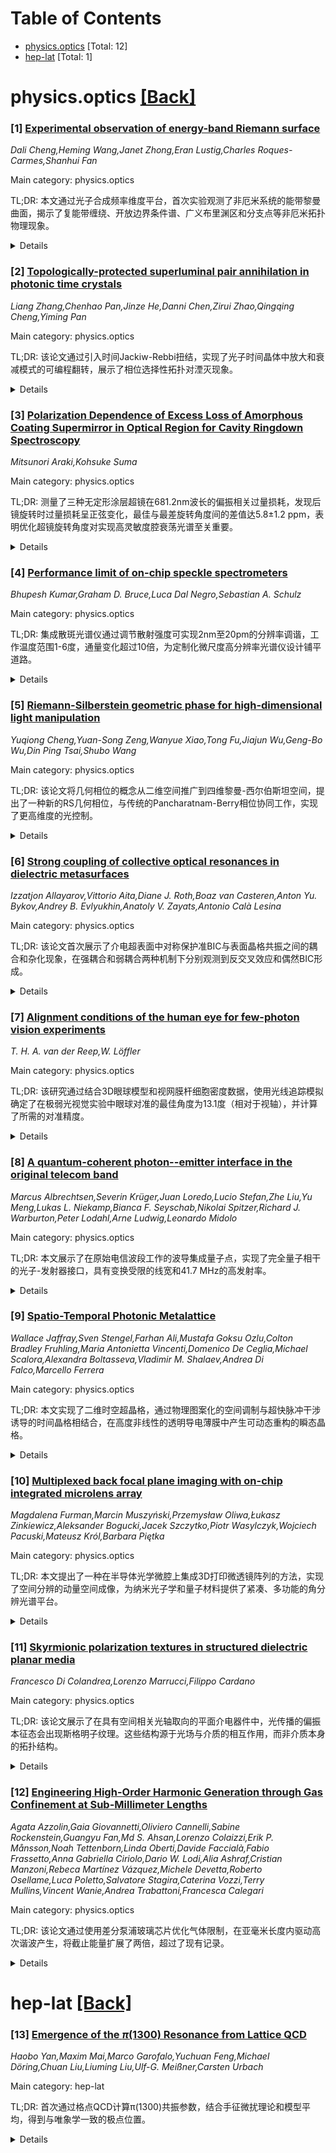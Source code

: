 <div id=toc></div>

# Table of Contents

- [physics.optics](#physics.optics) [Total: 12]
- [hep-lat](#hep-lat) [Total: 1]


<div id='physics.optics'></div>

# physics.optics [[Back]](#toc)

### [1] [Experimental observation of energy-band Riemann surface](https://arxiv.org/abs/2510.08819)
*Dali Cheng,Heming Wang,Janet Zhong,Eran Lustig,Charles Roques-Carmes,Shanhui Fan*

Main category: physics.optics

TL;DR: 本文通过光子合成频率维度平台，首次实验观测了非厄米系统的能带黎曼曲面，揭示了复能带缠绕、开放边界条件谱、广义布里渊区和分支点等非厄米拓扑物理现象。


<details>
  <summary>Details</summary>
Motivation: 非厄米性在能量交换的物理系统中普遍存在，能带黎曼曲面是非厄米拓扑物理的基础，但长期以来缺乏实验研究。

Method: 在光子合成频率维度平台上应用可调虚规范变换，测量非厄米系统的能带黎曼曲面拓扑结构。

Result: 成功观测到能带黎曼曲面，从中提取了复能带缠绕、开放边界条件谱、广义布里渊区和分支点等关键特征。

Conclusion: 该研究为理解非厄米拓扑物理中的各种效应提供了一个统一的实验框架。

Abstract: Non-Hermiticity naturally arises in many physical systems that exchange
energy with their environment. The presence of non-Hermiticity leads to many
novel topological physics phenomena and device applications. In the
non-Hermitian energy band theory, the foundation of these physics and
applications, both energies and wavevectors can take complex values. The energy
bands thus become a Riemann surface, and such an energy-band Riemann surface
underlies all the important signatures of non-Hermitian topological physics
phenomena. Despite a long history and recent theoretical interests, the
energy-band Riemann surface has not been experimentally studied. Here we
provide a photonic observation of the energy-band Riemann surface of a
non-Hermitian system. This is achieved by applying a tunable imaginary gauge
transformation on the platform of the photonic synthetic frequency dimension.
From the measured topology of the Riemann surface, we reveal the complex-energy
winding, the open-boundary-condition spectrum, the generalized Brillouin zone,
and the branch points. Our findings demonstrate a unified framework in the
studies of diverse effects in non-Hermitian topological physics through an
experimental observation of energy-band Riemann surfaces.

</details>


### [2] [Topologically-protected superluminal pair annihilation in photonic time crystals](https://arxiv.org/abs/2510.08995)
*Liang Zhang,Chenhao Pan,Jinze He,Danni Chen,Zirui Zhao,Qingqing Cheng,Yiming Pan*

Main category: physics.optics

TL;DR: 该论文通过引入时间Jackiw-Rebbi扭结，实现了光子时间晶体中放大和衰减模式的可编程翻转，展示了相位选择性拓扑对湮灭现象。


<details>
  <summary>Details</summary>
Motivation: 研究光子时间晶体中时间调制介质如何通过拓扑扭结来操控波的增长和传播，探索时空域中的拓扑现象。

Method: 构建了包含时间Jackiw-Rebbi扭结的光子时间晶体模型，通过控制两个种子脉冲的相对相位，在动量间隙中实现相位选择性的拓扑对湮灭。

Result: 成功演示了相位选择性对湮灭现象，尽管级联模式表现出超光速特征，但由于不携带净能量通量，因果性得以保持。建立了连续介质与晶格模型的对应关系。

Conclusion: 拓扑扭结可作为时间门控来操控时变介质中的波增长和传播，为光子时间晶体的应用提供了新途径。

Abstract: Photonic time crystals (PTCs) - dielectric media whose permittivity is
periodically modulated in time - map to a Dirac equation with an imaginary
mass, opening a momentum gap (k-gap) where modes grow or decay exponentially.
Here, we introduce a sequence of temporal Jackiw-Rebbi kinks that act as a
programmable flip of the Dirac mass, exchanging the amplifying and decaying
in-gap modes. By launching two seeded pulses with a controlled relative phase,
we demonstrate topological pair annihilation in spacetime domain, the
phase-selective cancellation of counter-propagating, k-gap-amplified modes. The
resulting spatiotemporal cascade appears superluminal, yet causality is
preserved because the cascaded pattern carries no net energy flux. To
facilitate implementation, we construct a minimal time-varying non-Hermitian
lattice model and reproduce the phase-selective pair annihilation behavior,
establishing a direct continuum-lattice correspondence. Our results identify
topological kinks as temporal gating to manipulate the growth and wave
propagation of time-varying media.

</details>


### [3] [Polarization Dependence of Excess Loss of Amorphous Coating Supermirror in Optical Region for Cavity Ringdown Spectroscopy](https://arxiv.org/abs/2510.09053)
*Mitsunori Araki,Kohsuke Suma*

Main category: physics.optics

TL;DR: 测量了三种无定形涂层超镜在681.2nm波长的偏振相关过量损耗，发现后镜旋转时过量损耗呈正弦变化，最佳与最差旋转角度间的差值达5.8±1.2 ppm，表明优化超镜旋转角度对实现高灵敏度腔衰荡光谱至关重要。


<details>
  <summary>Details</summary>
Motivation: 研究无定形涂层超镜的偏振依赖性，因为之前认为这种超镜的偏振依赖性可以忽略，但实际测量显示存在显著的偏振相关过量损耗，影响腔衰荡光谱的灵敏度。

Method: 在681.2nm波长下，通过旋转腔的后镜，每10度测量一次腔衰荡时间，从而计算过量损耗随旋转角度的变化。

Result: 观察到过量损耗随旋转角度呈正弦变化，后镜旋转时最佳与最差旋转角度间的过量损耗差值最大为5.8±1.2 ppm。

Conclusion: 无定形涂层超镜存在显著的偏振相关过量损耗，优化超镜的旋转角度对齐对于实现高灵敏度的腔衰荡光谱至关重要。

Abstract: A long optical path length is critical in achieving sensitive spectroscopy.
For cavity ringdown spectroscopy, a cavity consisting of two supermirrors
provides a long path length, where high reflectance of the supermirrors results
from their slight excess loss. In the case of a crystal coating supermirror,
the excess loss has been suggested to depend on polarization. On the other
hand, an amorphous coating supermirror was expected to have a negligible
polarization dependence. In this work, we measured the excess loss as a
function of mirror rotation around its optical axis in the optical region at
681.2 nm for the three amorphous coating supermirrors produced simultaneously
by vapor deposition in the same furnace. The back mirror of the cavity was
rotated, and the ringdown time as a function of rotational angle was measured
every 10 degrees. As a result, sinusoidal variations in excess loss were
observed depending on the rotation. The difference in excess loss between the
best and worst rotational angles during the rotation of the back mirror reached
a maximum of 5.8 +- 1.2 ppm. This difference demonstrates the importance of
optimizing the rotational angle alignment of supermirrors to achieve high
sensitivity via a long path length in cavity ringdown spectroscopy.

</details>


### [4] [Performance limit of on-chip speckle spectrometers](https://arxiv.org/abs/2510.09077)
*Bhupesh Kumar,Graham D. Bruce,Luca Dal Negro,Sebastian A. Schulz*

Main category: physics.optics

TL;DR: 集成散斑光谱仪通过调节散射强度可实现2nm至20pm的分辨率调谐，工作温度范围1-6度，通量变化超过10倍，为定制化微尺度高分辨率光谱仪设计铺平道路。


<details>
  <summary>Details</summary>
Motivation: 研究散斑光谱仪中散射强度与光学通量之间的关系，以及此类器件的温度稳定性，旨在优化性能参数。

Method: 通过系统性地改变随机均匀无序分布的散射强度，研究其对光谱仪性能的影响，并分析温度稳定性。

Result: 设备分辨率可在2nm到20pm范围内调节，工作温度范围1-6度，通量变化超过10倍。

Conclusion: 该研究为应用定制的微尺度高分辨率光谱仪设计提供了可行途径，展示了通过调节散射强度实现性能优化的潜力。

Abstract: Disorder-driven, integrated speckle spectrometers offer exceptional spectral
resolution within a compact design. They benefit from enhanced optical path
lengths due to multiple light scattering events, however, often at the cost of
low optical throughput. Here, we investigate the relationship between these two
figures of merit by systematically varying the scattering strength of
random-uniform disorder distributions. Furthermore, we also investigate the
temperature stability of such spectrometers. Our study shows that the device
resolution can be tuned from 2 nm to 20 pm, while the operating temperature
ranges from 1 to more than 6 degrees and throughput can be varied by more than
a factor of 10, paving the way for application-tailored design of microscale
high-resolution spectrometers.

</details>


### [5] [Riemann-Silberstein geometric phase for high-dimensional light manipulation](https://arxiv.org/abs/2510.09112)
*Yuqiong Cheng,Yuan-Song Zeng,Wanyue Xiao,Tong Fu,Jiajun Wu,Geng-Bo Wu,Din Ping Tsai,Shubo Wang*

Main category: physics.optics

TL;DR: 该论文将几何相位的概念从二维空间推广到四维黎曼-西尔伯斯坦空间，提出了一种新的RS几何相位，与传统的Pancharatnam-Berry相位协同工作，实现了更高维度的光控制。


<details>
  <summary>Details</summary>
Motivation: 传统的PB相位基于二维偏振空间，无法解释其他偏振自由度。需要发展更全面的几何相位理论来描述完整的电磁偏振特性。

Method: 在四维黎曼-西尔伯斯坦空间中分析偏振演化，推导出RS几何相位，并设计RS超表面进行实验验证。

Result: 成功实现了RS超表面，能够通过切换入射4D偏振来重构多达12个不同的输出波前，证明了RS相位的有效性。

Conclusion: 发现了一类新的光学几何相位，为高容量光通信、并行信息处理和多功能纳米光子设计提供了有前景的应用。

Abstract: Geometric phases provide a powerful mechanism for light manipulation. In
particular, the Pancharatnam-Berry (PB) phase has enabled optical metasurfaces
with broad applications. However, the PB phase is based on polarization
evolution in a two-dimensional space, which fails to account for other
polarization degrees of freedom. Here, we generalize the concept of geometric
phase to a four-dimensional (4D) Riemann-Silberstein (RS) space that
characterizes the complete electromagnetic polarization, including electric,
magnetic, and hybrid polarizations. We show that the 4D polarization evolution
in the RS space can give rise to a new geometric phase-the RS phase-in addition
to the PB phase. The PB phase depends on optical spin and usually manifests in
circularly polarized light, whereas the RS phase depends on optical linear
momentum and can manifest in arbitrarily polarized light. Their synergy
provides a unified geometric framework for light propagation at interfaces and
enables unprecedented high-dimensional light control. As a proof of principle,
we propose and demonstrate RS metasurfaces capable of multiplexed wavefront
shaping, which can reconfigure up to twelve distinct outputs via switching
incident 4D polarization. Our work uncovers a new class of optical geometric
phases, with promising applications in high-capacity optical communication,
parallel information processing, and multifunctional nanophotonic design.

</details>


### [6] [Strong coupling of collective optical resonances in dielectric metasurfaces](https://arxiv.org/abs/2510.09117)
*Izzatjon Allayarov,Vittorio Aita,Diane J. Roth,Boaz van Casteren,Anton Yu. Bykov,Andrey B. Evlyukhin,Anatoly V. Zayats,Antonio Calà Lesina*

Main category: physics.optics

TL;DR: 该论文首次展示了介电超表面中对称保护准BIC与表面晶格共振之间的耦合和杂化现象，在强耦合和弱耦合两种机制下分别观测到反交叉效应和偶然BIC形成。


<details>
  <summary>Details</summary>
Motivation: 探索不同性质的集体共振之间的相互作用，填补了对称保护准BIC与表面晶格共振耦合研究的空白，为设计具有目标共振特性的超表面提供理论基础。

Method: 采用理论分析、数值模拟和实验验证相结合的方法，通过调节入射角、偏振和周围环境来控制耦合机制。

Result: 在TE偏振激发下观察到强耦合区域的反交叉现象和反射抑制；在TM偏振下观察到弱耦合区域中能量交换导致的偶然BIC形成；两种效应均伴随模式的杂化近场。

Conclusion: 这项关于集体共振耦合和杂化的基础研究为设计具有目标准aBIC和集体杂化共振的超表面提供了新见解，在可调谐纳米光子学和光操控方面具有广阔应用前景。

Abstract: Dielectric metasurfaces can achieve strong light-matter interaction based on
several types of collective (nonlocal) resonances, such as surface lattice
resonances (SLRs) and quasi bound states in the continuum (quasi-BICs).
Spectral selectivity, field enhancement, and high and controllable Q-factors
make these resonances appealing for technological applications in lasing,
sensing, nonlinear optics, and quantum photon sources. An emerging challenge
focuses on tailoring light-matter interaction via mode coupling and
hybridization between the fundamental resonances of a metasurface. While strong
coupling phenomena have been demonstrated between various resonant modes, the
interplay between collective resonances of different natures has not been
observed to date. Here, we theoretically, numerically, and experimentally
demonstrate the onset of coupling and hybridization between symmetry-protected
quasi-BICs and SLRs in a dielectric metasurface. We show (1) the emergence of
anticrossing (or Rabi splitting) in the strong coupling regime with suppression
of reflection, observed under TE-polarized excitation, and (2) the
manifestation of an accidental BIC under TM-polarized illumination as a result
of energy exchange between the participating collective resonances in the weak
coupling regime. Both effects are accompanied by hybridized near-fields of the
modes. The observed coupling mechanisms can be controlled by modifying the
angle of incidence, polarization, and surrounding environment. This
foundational study on the coupling and hybridization of collective resonances
offers insights that can be leveraged for the design of metasurfaces with
targeted quasi-aBIC and collective hybridized resonances. It could also open
new possibilities to control the near fields associated with such resonances,
with promising applications in tunable nanophotonics and light manipulation.

</details>


### [7] [Alignment conditions of the human eye for few-photon vision experiments](https://arxiv.org/abs/2510.09186)
*T. H. A. van der Reep,W. Löffler*

Main category: physics.optics

TL;DR: 该研究通过结合3D眼球模型和视网膜杆细胞密度数据，使用光线追踪模拟确定了在极弱光视觉实验中眼球对准的最佳角度为13.1度（相对于视轴），并计算了所需的对准精度。


<details>
  <summary>Details</summary>
Motivation: 在极弱光水平的人类视觉实验中，需要精确对准眼球以使刺激到达视网膜杆细胞密度最高的区域，但文献中对最佳眼球对准角度缺乏共识，角度范围从7度到23度不等。

Method: 将3D眼球模型与文献中的视网膜杆细胞密度测量数据结合，使用光线追踪模拟来研究最佳眼球对准条件和必要的对准精度。

Result: 研究发现，针对眼球节点点的刺激最好以相对于视轴13.1度的下视角呈现。在视网膜上定义半径为0.5mm的目标区域时，水平和垂直角度精度应优于0.85度（给定水平和垂直平移精度为1mm，深度平移精度为5mm）。

Conclusion: 该研究为极弱光视觉实验提供了精确的眼球对准参数，确定了13.1度的最佳刺激角度和相应的对准精度要求。

Abstract: In experiments probing human vision at the few-photon level, precise
alignment of the eye is necessary such that stimuli reach the highest-density
rod region of the retina. However, in literature there seems to be no consensus
on the optimal eye alignment for such experiments. Typically, experiments are
performed by presenting stimuli nasally or temporally, but the angle under
which the few-photon pulses are presented varies between 7 deg and 23 deg. Here
we combine a $3$-dimensional eye model with retinal rod density measurements
from literature in a ray tracing simulation to study the optimal eye alignment
conditions and necessary alignment precision. We find that stimuli, directed at
the eye's nodal point, may be best presented under an inferior angle of 13.1
deg with respect to the visual axis. Defining a target area on the retina with
a radius of 0.5 mm around the optimum location, we find the horizontal and
vertical angular precision should be better than 0.85 deg given a horizontal
and vertical translational precision of 1 mm and a depth translational
precision of 5 mm.

</details>


### [8] [A quantum-coherent photon--emitter interface in the original telecom band](https://arxiv.org/abs/2510.09251)
*Marcus Albrechtsen,Severin Krüger,Juan Loredo,Lucio Stefan,Zhe Liu,Yu Meng,Lukas L. Niekamp,Bianca F. Seyschab,Nikolai Spitzer,Richard J. Warburton,Peter Lodahl,Arne Ludwig,Leonardo Midolo*

Main category: physics.optics

TL;DR: 本文展示了在原始电信波段工作的波导集成量子点，实现了完全量子相干的光子-发射器接口，具有变换受限的线宽和41.7 MHz的高发射率。


<details>
  <summary>Details</summary>
Motivation: 量子点是最先进的光-物质接口，但迄今为止在电信波长实现其卓越能力仍是一个挑战，这阻碍了与光纤基础设施和可扩展硅光子学的集成。

Method: 开发了波导集成量子点，在原始电信波段构建完全量子相干的光子-发射器接口，使用80 MHz π脉冲激发。

Result: 实现了变换受限的线宽（仅比逆寿命宽8%），在80 MHz π脉冲激发下获得41.7 MHz的明亮发射率。

Conclusion: 这项工作释放了量子点在可扩展量子网络中的全部潜力，成功克服了在电信波长实现高质量量子材料和器件的挑战。

Abstract: Quantum dots stand out as the most advanced and versatile light-matter
interface available today. Their ability to deliver high-quality, high-rate,
and pure photons has set benchmarks that far surpass other emitters. Yet, a
critical frontier has remained elusive: achieving these exceptional
capabilities at telecom wavelengths, bridging the gap to fiber-optic
infrastructure and scalable silicon photonics. Overcoming this challenge
demands high quality quantum materials and devices which, despite extensive
efforts, have not been realized yet. Here, we demonstrate waveguide-integrated
quantum dots and realize a fully quantum-coherent photon-emitter interface
operating in the original telecommunication band. The quality is assessed by
recording transform-limited linewidths only 8 % broader than the inverse
lifetime and bright 41.7 MHz emission rate under 80 MHz $\pi$-pulse excitation,
unlocking the full potential of quantum dots for scalable quantum networks.

</details>


### [9] [Spatio-Temporal Photonic Metalattice](https://arxiv.org/abs/2510.09273)
*Wallace Jaffray,Sven Stengel,Farhan Ali,Mustafa Goksu Ozlu,Colton Bradley Fruhling,Maria Antonietta Vincenti,Domenico De Ceglia,Michael Scalora,Alexandra Boltasseva,Vladimir M. Shalaev,Andrea Di Falco,Marcello Ferrera*

Main category: physics.optics

TL;DR: 本文实现了二维时空超晶格，通过物理图案化的空间调制与超快脉冲干涉诱导的时间晶格相结合，在高度非线性的透明导电薄膜中产生可动态重构的瞬态晶格。


<details>
  <summary>Details</summary>
Motivation: 传统衍射结构受限于固定空间周期性，无法实现动态调控。引入时间作为设计参数可以创建时空超晶格，实现动态可重构性、非互易行为等先进功能，但需要极强的折射率时间调制。

Method: 将物理图案化的空间调制与超快脉冲干涉诱导的正交时间晶格集成，利用高度非线性、低折射率的透明导电薄膜。光学泵浦在均匀介质中传播，但通过强增强的内部三次谐波信号产生晶格。

Result: 瞬态晶格显示出与物理结构相当的衍射效率，且可通过泵浦脉冲延迟、入射角和波长等多种参数动态重构，为超快瞬态光刻和光子操控提供了卓越的多功能性。

Conclusion: 这种方法将器件设计从固定制造约束转向辐射工程，为超快可重构光子学开辟了新途径。

Abstract: When coherent light interacts with an ordered lattice whose periodicity is
comparable to its wavelength, constructive interference produces a diffraction
pattern as in crystallography, where x-rays are employed to reveal atomic
structures. By asking 'when' the diffractive object exist, rather than 'where',
we implicitly introduce time as a design parameter, thus enabling the creation
of spatio-temporal metalattices. In these structures, temporal modulation of
optical properties complements the spatial patterning, unlocking advanced
functionalities such as dynamic reconfigurability, nonreciprocal behavior,
coherent amplification, and tailored spectral response. However, for these
effects to be relevant an extreme temporal modulation of the refractive index
is necessary. In this work, we realize a two-dimensional spatio-temporal
metalattice by integrating a physically patterned spatial modulation with an
orthogonal temporal lattice induced by interfering ultrafast pulses, using
highly nonlinear, low-index transparent conducting films. While the optical
pumps experience a uniform medium, the lattice emerges through a strongly
enhanced and internally generated third harmonic signal. The transient lattice
shows comparable diffraction efficiency to the physical structure and is also
dynamically reconfigurable via a broad range of parameters, including pump
pulse delay, incidence angle, and wavelength, offering exceptional versatility
for ultra-fast transient lithography and photon manipulation in both momentum
and frequency. This approach shifts device design from fixed fabrication
constraints to radiation engineering, opening new pathways towards ultrafast
reconfigurable photonics.

</details>


### [10] [Multiplexed back focal plane imaging with on-chip integrated microlens array](https://arxiv.org/abs/2510.09348)
*Magdalena Furman,Marcin Muszyński,Przemysław Oliwa,Łukasz Zinkiewicz,Aleksander Bogucki,Jacek Szczytko,Piotr Wasylczyk,Wojciech Pacuski,Mateusz Król,Barbara Piętka*

Main category: physics.optics

TL;DR: 本文提出了一种在半导体光学微腔上集成3D打印微透镜阵列的方法，实现了空间分辨的动量空间成像，为纳米光子学和量子材料提供了紧凑、多功能的角分辨光谱平台。


<details>
  <summary>Details</summary>
Motivation: 开发能够在低温条件下工作的紧凑、可扩展的片上光学架构，以推进光子平台的发展，替代笨重的显微镜物镜。

Method: 通过在半导体光学微腔上直接集成3D打印微透镜阵列，每个微透镜作为独立光学元件，具有高数值孔径（约0.95），能够并行进行64个不同位置的背焦平面成像。

Result: 该方法在各种腔系统中表现出多功能性，包括介电平面谐振器、GaAs基极化子微腔和CdTe平台。微透镜不仅提高了收集效率，还实现了紧密聚焦激发，使凝聚阈值比传统设置降低了一个数量级。

Conclusion: 3D打印微透镜阵列为纳米光子学和量子材料中的下一代角分辨光谱学提供了一个紧凑、多功能、集成的平台。

Abstract: On-chip optical architectures that enable angle-resolved spectroscopy are
essential for advancing photonic platforms towards low-volume, scalable, and
cryo-compatible devices. Here, we introduce spatially resolved momentum-space
imaging using arrays of 3D-printed microlenses directly integrated onto
semiconductor optical microcavities. Each microlens functions as an independent
optical element with a high numerical aperture (approx. 0.95), enabling
parallel back focal plane imaging across, in our implementation, 64 distinct
locations. This approach eliminates the need for bulky microscope objectives
while maintaining broad wavevector access, even under cryogenic conditions. We
demonstrate its versatility across various cavity systems, including dielectric
planar resonators, GaAs-based polariton microcavities, and CdTe platforms
supporting nonequilibrium Bose-Einstein condensation of exciton-polaritons. The
microlenses not only enhance collection efficiency but also enable tightly
focused excitation, yielding an order of magnitude reduction in condensation
thresholds compared with conventional setups. Our results establish 3D-printed
microlens arrays as a compact, versatile, integrated platform for
next-generation angle-resolved spectroscopy in nanophotonics and quantum
materials.

</details>


### [11] [Skyrmionic polarization textures in structured dielectric planar media](https://arxiv.org/abs/2510.09427)
*Francesco Di Colandrea,Lorenzo Marrucci,Filippo Cardano*

Main category: physics.optics

TL;DR: 该论文展示了在具有空间相关光轴取向的平面介电器件中，光传播的偏振本征态会出现斯格明子纹理。这些结构源于光场与介质的相互作用，而非介质本身的拓扑结构。


<details>
  <summary>Details</summary>
Motivation: 探索光学斯格明子纹理在光子平台中的出现，特别是在具有工程化空间相关光轴取向的平面介电器件中。

Method: 使用三个可调谐液晶超表面系统，通过基于监督机器学习的量子过程层析技术重构偏振本征模，并提取晶格模型的局部可观测量如贝里曲率和量子度量。

Result: 识别了导致拓扑非平凡带的器件参数配置，直接观察到斯格明子本征偏振纹理，并数值模拟了全光量子霍尔效应。

Conclusion: 这些结构将光学传播映射到合成光学晶格上的量子动力学，展示了与陈绝缘体拓扑的类比，为光学拓扑现象提供了新平台。

Abstract: Skyrmionic patterns of optical fields have recently emerged across diverse
photonic platforms. Here, we show that such textures also arise in the
polarization eigenstates of light propagation through flat dielectric devices
with an engineered, space-dependent optic-axis orientation. We focus on
two-dimensional periodic structures, where propagation through multiple devices
maps onto quantum dynamics on a synthetic optical lattice. Adopting the
condensed-matter framework, a spatial period defines an effective Brillouin
zone, and polarization eigenstates can be grouped in two bands, with the role
of energy played by the opposite phase delay. When such eigenstates exhibit
skyrmionic textures, the corresponding lattice model shows the topology of a
Chern insulator. These structures result from the interaction between the
optical field and the medium and do not reflect a topological structure of the
medium itself. We validate these concepts in a system of three tunable
liquid-crystal metasurfaces. Using quantum process tomography based on
supervised machine learning, we reconstruct the polarization eigenmodes over
one spatial period. We identify configurations of the devices' parameters that
lead to topologically non-trivial bands, where we directly observe skyrmionic
eigenpolarization textures. Along the analogy with condensed matter, we also
extract local observables of lattice models, such as the Berry curvature and
the quantum metric. We finally report a numerical simulation of an all-optical
quantum Hall effect emerging when light propagates through a sequence of such
devices, arranged so as to mimic the effect of an external force on the
lattice.

</details>


### [12] [Engineering High-Order Harmonic Generation through Gas Confinement at Sub-Millimeter Lengths](https://arxiv.org/abs/2510.09496)
*Agata Azzolin,Gaia Giovannetti,Oliviero Cannelli,Sabine Rockenstein,Guangyu Fan,Md S. Ahsan,Lorenzo Colaizzi,Erik P. Månsson,Noah Tettenborn,Linda Oberti,Davide Faccialà,Fabio Frassetto,Anna Gabriella Ciriolo,Dario W. Lodi,Alia Ashraf,Cristian Manzoni,Rebeca Martínez Vázquez,Michele Devetta,Roberto Osellame,Luca Poletto,Salvatore Stagira,Caterina Vozzi,Terry Mullins,Vincent Wanie,Andrea Trabattoni,Francesca Calegari*

Main category: physics.optics

TL;DR: 该论文通过使用差分泵浦玻璃芯片优化气体限制，在亚毫米长度内驱动高次谐波产生，将截止能量扩展了两倍，超过了现有记录。


<details>
  <summary>Details</summary>
Motivation: 目前基于高次谐波产生的阿秒光源在向更高光子能量扩展时面临效率降低或需要更高激光强度的挑战，需要解决与高等离子体密度在短传播距离内相互作用的问题。

Method: 使用差分泵浦玻璃芯片设计优化气体限制在亚毫米长度内，分别用800nm和1500nm多周期脉冲驱动高次谐波产生，并进行三维传播模拟验证。

Result: 实验证明截止能量扩展了两倍，超过传统相位匹配方法，高光子能量分量不仅在时间上局限于驱动脉冲的前沿，在近场空间上也局限于离轴贡献。

Conclusion: 气体限制对于高次谐波产生至关重要，因为截止谐波的有效相位匹配仅在短传播长度内发生，这些发现有助于理解不同机制下的高次谐波产生。

Abstract: Attosecond light sources based on high-order harmonic generation (HHG)
constitute to date the only table-top solution for producing coherent broadband
radiation covering the spectral range from the extreme ultraviolet to the soft
X-rays. The so-called emission cutoff can be extended towards higher photon
energies by increasing the driving wavelength at the expense of conversion
efficiency. An alternative route is to overdrive the process by using higher
laser intensities, with the challenging requirement of interacting with higher
plasma densities over short propagation distances. Here, we address this
challenge by using a differentially pumped glass chip designed for optimal gas
confinement over sub-mm lengths. By driving HHG with multicycle pulses at
either 800 nm or 1500 nm, we demonstrate a cutoff extension by a factor of two
compared to conventional phase matching approaches and surpassing the present
record using multicycle fields. Our three-dimensional propagation simulations,
in excellent agreement with the experiment, confirm that gas confinement is
crucial since efficient phase matching of cutoff harmonics occurs only for
short propagation lengths. Additionally, we show that the high photon energy
component is not only temporally confined to the leading edge of the driving
pulse, but also spatially confined in the near-field to an off-axis
contribution due to reshaping of the driving field along propagation inside the
medium. Our findings contribute to the fundamental understanding of HHG across
different regimes.

</details>


<div id='hep-lat'></div>

# hep-lat [[Back]](#toc)

### [13] [Emergence of the $π(1300)$ Resonance from Lattice QCD](https://arxiv.org/abs/2510.09476)
*Haobo Yan,Maxim Mai,Marco Garofalo,Yuchuan Feng,Michael Döring,Chuan Liu,Liuming Liu,Ulf-G. Meißner,Carsten Urbach*

Main category: hep-lat

TL;DR: 首次通过格点QCD计算π(1300)共振参数，结合手征微扰理论和模型平均，得到与唯象学一致的极点位置。


<details>
  <summary>Details</summary>
Motivation: 研究最轻强子π介子与其第一激发态π(1300)之间巨大的质量差异，为理解夸克禁闭和最轻强子结构提供重要窗口。

Method: 采用最新发展的三强子算符构建技术，将有限体积谱映射到无限体积振幅，并进行解析延拓到复能量；结合手征微扰理论进行物理点外推。

Result: 在重π介子质量系综中清晰观测到共振信号，通过模型平均得到极点位置M_π(1300)=(1169±46)-i(62_{-62}^{+168}) MeV。

Conclusion: 计算结果支持唯象学预测，为理解π(1300)共振性质提供了可靠的格点QCD证据。

Abstract: The mass of the lightest hadron in nature, the pion, is one seventh of that
of the nucleon, and one tenth of the mass of its first excited state, the
$\pi(1300)$. This enormous energy difference opens an interesting window into
the confinement of quarks and the structure of the lightest hadrons. In this
work, we provide the first calculation of resonance parameters of the
$\pi(1300)$ from lattice QCD. For this purpose, recently derived
state-of-the-art tools are adapted and applied both in the construction of
three-hadron operators and for mapping finite-volume spectra to infinite-volume
amplitudes, subsequently analytically continuing these to complex energies. For
our heavy pion mass ensembles, we find a clear signal of the resonance. Crucial
input is provided through Chiral Perturbation Theory, allowing us to robustly
extrapolate to the physical point. Applying model averaging, we extract a pole
position of $M_{\pi(1300)}=(1169\pm46)-i\,(62_{-62}^{+168})\,\rm MeV$
supporting values from phenomenology.

</details>
